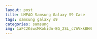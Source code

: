 ```yaml
---
layout: post
title: LMFAO Samsung Galaxy S9 Case
tags: samsung galaxy s9
categories: samsung
img: 1aFC2KswsMKokidn-BG_2SL_c7AVkkBHN
---
```

